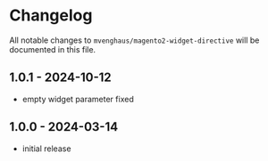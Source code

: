 # Changelog

All notable changes to `mvenghaus/magento2-widget-directive` will be documented in this file.

## 1.0.1 - 2024-10-12

- empty widget parameter fixed

## 1.0.0 - 2024-03-14

- initial release
